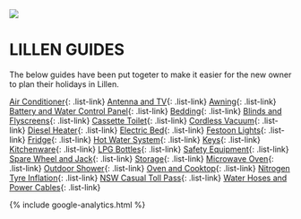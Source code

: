 <link href="styles/custom.css" rel="stylesheet" />

<img class="img-center" src="images/motorhomes.png" />
<h1 class="title">LILLEN GUIDES</h1>

The below guides have been put togeter to make it easier for the new owner to plan their holidays in Lillen.

[Air Conditioner](guides/air-conditioner.md){: .list-link}
[Antenna and TV](guides/antenna-and-tv.md){: .list-link}
[Awning](guides/awning.md){: .list-link}
[Battery and Water Control Panel](guides/control-panel.md){: .list-link}
[Bedding](guides/bedding.md){: .list-link}
[Blinds and Flyscreens](guides/blinds-and-flyscreens.md){: .list-link}
[Cassette Toilet](guides/cassette-toilet.md){: .list-link}
[Cordless Vacuum](guides/cordless-vacuum.md){: .list-link}
[Diesel Heater](guides/diesel-heater.md){: .list-link}
[Electric Bed](guides/electric-bed.md){: .list-link}
[Festoon Lights](guides/festoon-lights.md){: .list-link} 
[Fridge](guides/fridge.md){: .list-link} 
[Hot Water System](guides/hot-water-system.md){: .list-link}
[Keys](guides/keys.md){: .list-link}
[Kitchenware](guides/kitchenware.md){: .list-link}
[LPG Bottles](guides/lpg-bottles.md){: .list-link}
[Safety Equipment](guides/safety-equipment.md){: .list-link}
[Spare Wheel and Jack](guides/spare-wheel-and-jack.md){: .list-link}
[Storage](guides/storage.md){: .list-link}
[Microwave Oven](guides/microwave-oven.md){: .list-link}
[Outdoor Shower](guides/outdoor-shower.md){: .list-link}
[Oven and Cooktop](guides/oven-and-cooktop.md){: .list-link}
[Nitrogen Tyre Inflation](guides/tyres.md){: .list-link}
[NSW Casual Toll Pass](guides/tolls.md){: .list-link}
[Water Hoses and Power Cables](guides/hoses-and-cables.md){: .list-link}

{% include google-analytics.html %}

